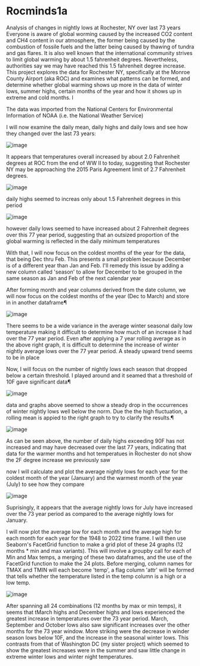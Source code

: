 # Rocminds1a
Analysis of changes in nightly lows at Rochester, NY over last 73 years
Everyone is aware of global worming caused by the increased CO2 content and CH4 content in our atmosphere, the former being caused by the combustion of fossile fuels and the latter being caused by thawing of tundra and gas flares. It is also well known that the international community strives to limit global warming by about 1.5 fahrenheit degrees. Nevertheless, authorities say we may have reached this 1.5 fahrenheit degree increase.
This project explores the data for Rochester NY, specifically at the Monroe County Airport (aka ROC) and examines what patterns can be formed, and determine whether global warming shows up more in the data of winter lows, summer highs, certain months of the year and how it shows up in extreme and cold months.
l

The data was imported from the National Centers for Environmental Information of NOAA (i.e. the National Weather Service)

I will now examine the daily mean, daily highs and daily lows and see how they changed over the last 73 years:

![image](https://user-images.githubusercontent.com/28972117/158037741-cbb3dae3-0a2b-4471-a1f4-14eaa6c916fb.png)

It appears that temperatures overall increased by about 2.0 Fahrenheit degrees at ROC from the end of WW II to today, suggesting that Rochester NY may be approaching the 2015 Paris Agreement limit of 2.7 Fahrenheit degrees.

![image](https://user-images.githubusercontent.com/28972117/158037763-780580ff-14da-4972-bd14-d0a1f2d6408e.png)

daily highs seemed to increas only about 1.5 Fahrenheit degrees in this period

![image](https://user-images.githubusercontent.com/28972117/158037770-8e8eb8df-9588-4ed0-9bc7-ef7b383a7e14.png)

however daily lows seemed to have increased about 2 Fahrenheit degrees over this 77 year period, suggesting that an outsized proportion of the global warming is reflected in the daily minimum temperatures

With that, I will now focus on the coldest months of the year for the data, that being Dec thru Feb. This presents a small problem because December is of a different year than Jan and Feb. I'll remedy this issue by adding a new column called 'season' to allow for December to be grouped in the same season as Jan and Feb of the next calendar year

After forming month and year columns derived from the date column, we will now focus on the coldest months of the year (Dec to March) and store in in another dataframe¶

![image](https://user-images.githubusercontent.com/28972117/158037782-e28936dd-7d03-4bd6-bb1c-90464a0ae0fa.png)

There seems to be a wide variance in the average winter seasonal daily low temperature making it difficult to determine how much of an increase it had over the 77 year period. Even after applying a 7 year rolling average as in the above right graph, it is difficult to determine the increase of winter nightly average lows over the 77 year period. A steady upward trend seems to be in place

Now, I will focus on the number of nightly lows each season that dropped below a certain threshold. I played around and it seamed that a threshold of 10F gave significant data¶

![image](https://user-images.githubusercontent.com/28972117/158037802-b8279d26-0ed2-429b-ae5b-14f693414010.png)

data and graphs above seemed to show a steady drop in the occurrences of winter nightly lows well below the norm. Due the the high fluctuation, a rolling mean is appied to the right graph to try to clarify the results.¶

![image](https://user-images.githubusercontent.com/28972117/158037809-8cec1c68-848b-493e-a70b-f6150f724dec.png)

As can be seen above, the number of daily highs exceeding 90F has not increased and may have decreased over the last 77 years, indicating that data for the warmer months and hot temperatues in Rochester do not show the 2F degree increase we previously saw

now I will calculate and plot the average nightly lows for each year for the coldest month of the year (January) and the warmest month of the year (July) to see how they compare

![image](https://user-images.githubusercontent.com/28972117/158037818-89544905-5ef7-4644-b843-8d6d8a6abda7.png)

Suprisingly, it appears that the average nightly lows for July have increased over the 73 year period as compared to the average nightly lows for January.

I will now plot the average low for each month and the average high for each month for each year for the 1948 to 2022 time frame. I will then use Seaborn's FacetGrid function to make a grid plot of these 24 graphs (12 months * min and max variants). This will involve a groupby call for each of Min and Max temps, a merging of these two dataframes, and the use of the FacetGrid function to make the 24 plots. Before merging, column names for TMAX and TMIN will each become 'temp', a flag column 'attr' will be formed that tells whether the temperature listed in the temp column is a high or a low temp.

![image](https://user-images.githubusercontent.com/28972117/158037836-2e66f027-c8a5-42a2-bd51-470d62522f24.png)

After spanning all 24 combinations (12 months by max or min temps), it seems that tMarch highs and December highs and lows experienced the greatest increase in temperatures over the 73 year period. March, September and October lows also saw significant increases over the other months for the 73 year window.
More striking were the decrease in winder season lows below 10F, and the increase in the seasonal winter lows. This contrasts from that of Washington DC (my sister project) which seemed to show the greatest increases were in the summer and saw little change in extreme winter lows and winter night temperatures.


